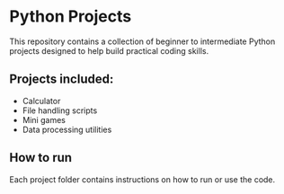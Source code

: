 # Python Projects

This repository contains a collection of beginner to intermediate Python projects designed to help build practical coding skills.

## Projects included:

- Calculator
- File handling scripts
- Mini games
- Data processing utilities

## How to run

Each project folder contains instructions on how to run or use the code.
